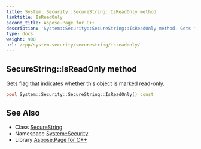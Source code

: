 ```yaml
---
title: System::Security::SecureString::IsReadOnly method
linktitle: IsReadOnly
second_title: Aspose.Page for C++
description: 'System::Security::SecureString::IsReadOnly method. Gets flag that indicates whether this object is marked read-only in C++.'
type: docs
weight: 900
url: /cpp/system.security/securestring/isreadonly/
---
```

## SecureString::IsReadOnly method


Gets flag that indicates whether this object is marked read-only.

```cpp
bool System::Security::SecureString::IsReadOnly() const
```

## See Also

* Class [SecureString](../)
* Namespace [System::Security](../../)
* Library [Aspose.Page for C++](../../../)
